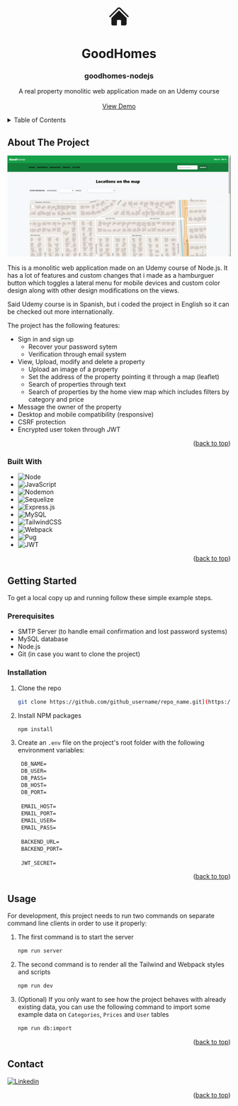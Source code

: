 
<a name="readme-top"></a>

<!-- PROJECT LOGO -->
<br />
<div align="center">
    <svg xmlns="http://www.w3.org/2000/svg" viewBox="0 0 24 24" fill="currentColor" style="width: 50px">
        <path d="M11.47 3.841a.75.75 0 0 1 1.06 0l8.69 8.69a.75.75 0 1 0 1.06-1.061l-8.689-8.69a2.25 2.25 0 0 0-3.182 0l-8.69 8.69a.75.75 0 1 0 1.061 1.06l8.69-8.689Z" />
        <path d="m12 5.432 8.159 8.159c.03.03.06.058.091.086v6.198c0 1.035-.84 1.875-1.875 1.875H15a.75.75 0 0 1-.75-.75v-4.5a.75.75 0 0 0-.75-.75h-3a.75.75 0 0 0-.75.75V21a.75.75 0 0 1-.75.75H5.625a1.875 1.875 0 0 1-1.875-1.875v-6.198a2.29 2.29 0 0 0 .091-.086L12 5.432Z" />
    </svg>

<h1>Good<b>Homes</b></h1>
<h3 align="center">goodhomes-nodejs</h3>
  <p align="center">
    A real property monolitic web application made on an Udemy course
    <br />
    <br />
    <a href="https://goodhomes-dev-qajn.2.us-1.fl0.io/">View Demo</a>
  </p>
</div>



<!-- TABLE OF CONTENTS -->
<details>
  <summary>Table of Contents</summary>
  <ol>
    <li>
      <a href="#about-the-project">About The Project</a>
      <ul>
        <li><a href="#built-with">Built With</a></li>
      </ul>
    </li>
    <li>
      <a href="#getting-started">Getting Started</a>
      <ul>
        <li><a href="#prerequisites">Prerequisites</a></li>
        <li><a href="#installation">Installation</a></li>
      </ul>
    </li>
    <li><a href="#usage">Usage</a></li>
    <li><a href="#contact">Contact</a></li>
  </ol>
</details>



<!-- ABOUT THE PROJECT -->
## About The Project
<div align="center">
    <img src="screenshot/screenshot.gif"/>
</div>


This is a monolitic web application made on an Udemy course of Node.js. It has a lot of features and custom changes that i made as a hamburguer button which toggles a lateral menu for mobile devices and custom color design along with other design modifications on the views. 

Said Udemy course is in Spanish, but i coded the project in English so it can be checked out more internationally.

The project has the following features:

* Sign in and sign up
    * Recover your password sytem
    * Verification through email system
* View, Upload, modify and delete a property
    * Upload an image of a property
    * Set the address of the property pointing it through a map (leaflet)
    * Search of properties through text 
    * Search of properties by the home view map which includes filters by category and price
* Message the owner of the property
* Desktop and mobile compatibility (responsive)
* CSRF protection
* Encrypted user token through JWT


<p align="right">(<a href="#readme-top">back to top</a>)</p>



### Built With

* ![Node][NodeJS-logo]
* ![JavaScript][JavaScript-logo]
* ![Nodemon][Nodemon-logo]
* ![Sequelize][Sequelize-logo]
* ![Express.js][Express.js-logo]
* ![MySQL][MySQL-logo]
* ![TailwindCSS][TailwindCSS-logo]
* ![Webpack][Webpack-logo]
* ![Pug][Pug-logo]
* ![JWT][JWT-logo]

<p align="right">(<a href="#readme-top">back to top</a>)</p>



<!-- GETTING STARTED -->
## Getting Started

To get a local copy up and running follow these simple example steps.

### Prerequisites

* SMTP Server (to handle email confirmation and lost password systems)
* MySQL database
* Node.js
* Git (in case you want to clone the project)

### Installation

1. Clone the repo
   ```sh
   git clone https://github.com/github_username/repo_name.git](https://github.com/EmRodDev/goodhomes-nodejs
   ```
2. Install NPM packages
   ```sh
   npm install
   ```
3. Create an `.env` file on the project's root folder with the following environment variables:
   ```env
    DB_NAME=
    DB_USER=
    DB_PASS=
    DB_HOST=
    DB_PORT=

    EMAIL_HOST=
    EMAIL_PORT=
    EMAIL_USER=
    EMAIL_PASS=

    BACKEND_URL=
    BACKEND_PORT=

    JWT_SECRET=
   ```

<p align="right">(<a href="#readme-top">back to top</a>)</p>



<!-- USAGE EXAMPLES -->
## Usage

For development, this project needs to run two commands on separate command line clients in order to use it properly:

1. The first command is to start the server
   ```sh
   npm run server
   ```
2. The second command is to render all the Tailwind and Webpack styles and scripts
   ```sh
   npm run dev
   ```
3. (Optional) If you only want to see how the project behaves with already existing data, you can use the following command to import some example data on `Categories`, `Prices` and `User` tables
   ```sh
   npm run db:import
   ```

<p align="right">(<a href="#readme-top">back to top</a>)</p>

<!-- CONTACT -->
## Contact

[![Linkedin][LinkedIn-logo]][linkedin-url]


<p align="right">(<a href="#readme-top">back to top</a>)</p>





<!-- LOGOS -->
[LinkedIn-logo]: https://img.shields.io/badge/linkedin-%230077B5.svg?style=for-the-badge&logo=linkedin&logoColor=white
[NodeJS-logo]: https://img.shields.io/badge/node.js-6DA55F?style=for-the-badge&logo=node.js&logoColor=white
[Nodemon-logo]: https://img.shields.io/badge/NODEMON-%23323330.svg?style=for-the-badge&logo=nodemon&logoColor=%BBDEAD
[Express.js-logo]: https://img.shields.io/badge/express.js-%23404d59.svg?style=for-the-badge&logo=express&logoColor=%2361DAFB
[MySQL-logo]: https://img.shields.io/badge/mysql-%2300f.svg?style=for-the-badge&logo=mysql&logoColor=white
[TailwindCSS-logo]: https://img.shields.io/badge/tailwindcss-%2338B2AC.svg?style=for-the-badge&logo=tailwind-css&logoColor=white
[Webpack-logo]: https://img.shields.io/badge/webpack-%238DD6F9.svg?style=for-the-badge&logo=webpack&logoColor=black
[Pug-logo]: https://img.shields.io/badge/Pug-FFF?style=for-the-badge&logo=pug&logoColor=A86454
[JWT-logo]: https://img.shields.io/badge/JWT-black?style=for-the-badge&logo=JSON%20web%20tokens
[Sequelize-logo]: https://img.shields.io/badge/Sequelize-52B0E7?style=for-the-badge&logo=Sequelize&logoColor=white
[JavaScript-logo]: https://img.shields.io/badge/javascript-%23323330.svg?style=for-the-badge&logo=javascript&logoColor=%23F7DF1E

<!-- URLS -->
[linkedin-url]: https://www.linkedin.com/in/erodriguezarr/
[product-screenshot]: screenshot/screenshot.gif
